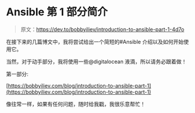 # Ansible 第 1 部分简介

> 原文：<https://dev.to/bobbyiliev/introduction-to-ansible-part-1-4d7o>

在接下来的几篇博文中，我将尝试给出一个简短的#Ansible 介绍以及如何开始使用它。

当然，对于动手部分，我将使用一些@digitalocean 液滴，所以请务必跟着做！

第一部分:

[https://bobbyiliev.com/blog/introduction-to-ansible-part-1](https://bobbyiliev.com/blog/introduction-to-ansible-part-1)

像往常一样，如果有任何问题，随时给我戳，我很乐意帮忙！